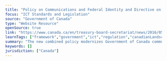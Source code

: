 ```yaml
---
title: "Policy on Communications and Federal Identity and Directive on the Management of Communications"
focus: "ICT Standards and Legislation"
source: "Government of Canada"
type: "Website Resource"
openSource: true
link: "https://www.canada.ca/en/treasury-board-secretariat/news/2016/05/policy-on-communications-and-federal-identity-and-directive-on-the-management-of-communications.html"
learnTags: ["framework","government","ict","regulation","canadianLandscape","dataAndDataSecurity"]
summary: "The new combined policy modernizes Government of Canada communications practices to be in line with today’s digital environment and provides clearer and simplified guidance to officials on the conduct of government communications activities."
keywords: []
jurisdiction: ["Canada"]
---
```

